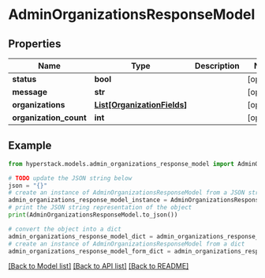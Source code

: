 # AdminOrganizationsResponseModel


## Properties

Name | Type | Description | Notes
------------ | ------------- | ------------- | -------------
**status** | **bool** |  | [optional] 
**message** | **str** |  | [optional] 
**organizations** | [**List[OrganizationFields]**](OrganizationFields.md) |  | [optional] 
**organization_count** | **int** |  | [optional] 

## Example

```python
from hyperstack.models.admin_organizations_response_model import AdminOrganizationsResponseModel

# TODO update the JSON string below
json = "{}"
# create an instance of AdminOrganizationsResponseModel from a JSON string
admin_organizations_response_model_instance = AdminOrganizationsResponseModel.from_json(json)
# print the JSON string representation of the object
print(AdminOrganizationsResponseModel.to_json())

# convert the object into a dict
admin_organizations_response_model_dict = admin_organizations_response_model_instance.to_dict()
# create an instance of AdminOrganizationsResponseModel from a dict
admin_organizations_response_model_form_dict = admin_organizations_response_model.from_dict(admin_organizations_response_model_dict)
```
[[Back to Model list]](../README.md#documentation-for-models) [[Back to API list]](../README.md#documentation-for-api-endpoints) [[Back to README]](../README.md)


